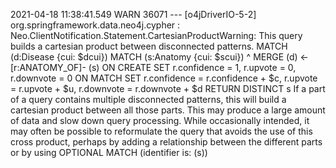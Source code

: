 2021-04-18 11:38:41.549  WARN 36071 --- [o4jDriverIO-5-2] org.springframework.data.neo4j.cypher    : Neo.ClientNotification.Statement.CartesianProductWarning: This query builds a cartesian product between disconnected patterns.
        MATCH (d:Disease {cui: $dcui}) MATCH (s:Anatomy {cui: $scui})
        ^
        MERGE (d) <-[r:ANATOMY_OF]- (s)
        ON CREATE SET r.confidence = 1, r.upvote = 0, r.downvote = 0
        ON MATCH SET r.confidence = r.confidence +  $c, r.upvote = r.upvote +  $u, r.downvote = r.downvote +  $d
        RETURN DISTINCT s
If a part of a query contains multiple disconnected patterns, this will build a cartesian product between all those parts. This may produce a large amount of data and slow down query processing. While occasionally intended, it may often be possible to reformulate the query that avoids the use of this cross product, perhaps by adding a relationship between the different parts or by using OPTIONAL MATCH (identifier is: (s))